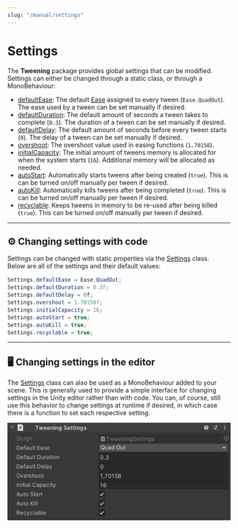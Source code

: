 ```yaml
---
slug: "/manual/settings"
---
```


# Settings

The **Tweening** package provides global settings that can be modified. Settings can either be changed through a static class, or through a MonoBehaviour:

- [defaultEase](/api/Zigurous.Tweening/Settings/defaultEase): The default [Ease](/api/Zigurous.Tweening/Ease) assigned to every tween (`Ease.QuadOut`). The ease used by a tween can be set manually if desired.
- [defaultDuration](/api/Zigurous.Tweening/Settings/defaultDuration): The default amount of seconds a tween takes to complete (`0.3`). The duration of a tween can be set manually if desired.
- [defaultDelay](/api/Zigurous.Tweening/Settings/defaultDelay): The default amount of seconds before every tween starts (`0`). The delay of a tween can be set manually if desired.
- [overshoot](/api/Zigurous.Tweening/Settings/overshoot): The overshoot value used in easing functions (`1.70158`).
- [initialCapacity](/api/Zigurous.Tweening/Settings/initialCapacity): The initial amount of tweens memory is allocated for when the system starts (`16`). Additional memory will be allocated as needed.
- [autoStart](/api/Zigurous.Tweening/Settings/autoStart): Automatically starts tweens after being created (`true`). This is can be turned on/off manually per tween if desired.
- [autoKill](/api/Zigurous.Tweening/Settings/autoKill): Automatically kills tweens after being completed (`true`). This is can be turned on/off manually per tween if desired.
- [recyclable](/api/Zigurous.Tweening/Settings/recyclable): Keeps tweens in memory to be re-used after being killed (`true`). This can be turned on/off manually per tween if desired.

<hr/>

## ⚙️ Changing settings with code

Settings can be changed with static properties via the [Settings](/api/Zigurous.Tweening/Settings) class.<br/>
Below are all of the settings and their default values:

```csharp
Settings.defaultEase = Ease.QuadOut;
Settings.defaultDuration = 0.3f;
Settings.defaultDelay = 0f;
Settings.overshoot = 1.70158f;
Settings.initialCapacity = 16;
Settings.autoStart = true;
Settings.autoKill = true;
Settings.recyclable = true;
```

<hr/>

## 🖥️ Changing settings in the editor

The [Settings](/api/Zigurous.Tweening/Settings) class can also be used as a MonoBehaviour added to your scene. This is generally used to provide a simple interface for changing settings in the Unity editor rather than with code. You can, of course, still use this behavior to change settings at runtime if desired, in which case there is a function to set each respective setting.

![](../images/settings.png)
